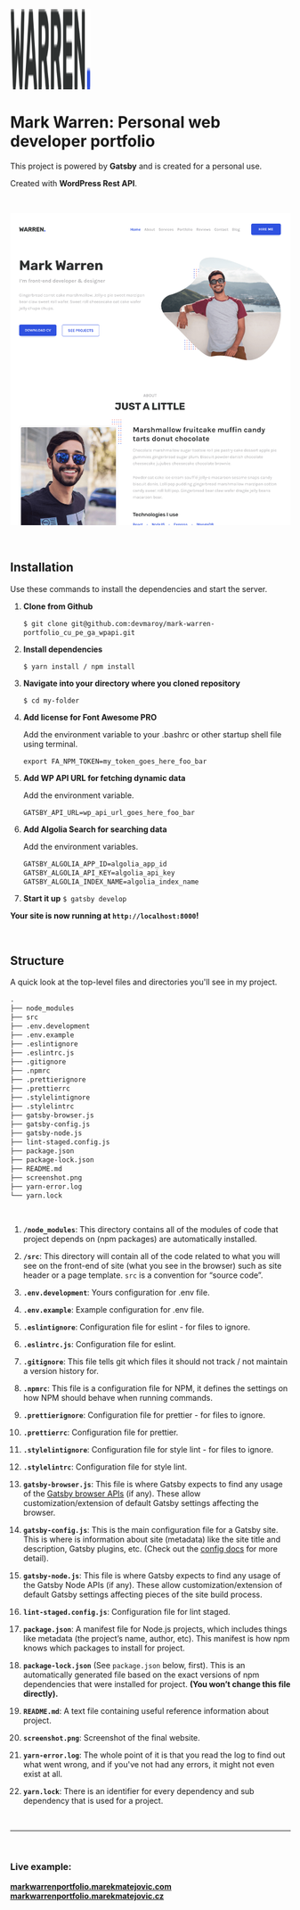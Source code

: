 <img src="src/images/logo/logo.svg" width="144" height="144">

# **Mark Warren: Personal web developer portfolio**

This project is powered by **Gatsby** and is created for a personal use.

Created with **WordPress Rest API**.

<br>

![](screenshot.png)

<br>

## Installation

Use these commands to install the dependencies and start the server.

1. **Clone from Github**

   ```
   $ git clone git@github.com:devmaroy/mark-warren-portfolio_cu_pe_ga_wpapi.git
   ```

2. **Install dependencies**
   ```
   $ yarn install / npm install
   ```
3. **Navigate into your directory where you cloned repository**

   ```
   $ cd my-folder
   ```

5. **Add license for Font Awesome PRO**

   Add the environment variable to your .bashrc or other startup shell file
   using terminal.

   ```
   export FA_NPM_TOKEN=my_token_goes_here_foo_bar
   ```
   
6. **Add WP API URL for fetching dynamic data**

   Add the environment variable.

   ```
   GATSBY_API_URL=wp_api_url_goes_here_foo_bar
   ```

7. **Add Algolia Search for searching data**

   Add the environment variables.

   ```
   GATSBY_ALGOLIA_APP_ID=algolia_app_id
   GATSBY_ALGOLIA_API_KEY=algolia_api_key
   GATSBY_ALGOLIA_INDEX_NAME=algolia_index_name
   ```

8. **Start it up** `$ gatsby develop` <br>

**Your site is now running at `http://localhost:8000`!**

<br>

## Structure

A quick look at the top-level files and directories you'll see in my project.

    .
    ├── node_modules
    ├── src
    ├── .env.development
    ├── .env.example
    ├── .eslintignore
    ├── .eslintrc.js
    ├── .gitignore
    ├── .npmrc
    ├── .prettierignore
    ├── .prettierrc
    ├── .stylelintignore
    ├── .stylelintrc
    ├── gatsby-browser.js
    ├── gatsby-config.js
    ├── gatsby-node.js
    ├── lint-staged.config.js
    ├── package.json
    ├── package-lock.json
    ├── README.md
    ├── screenshot.png
    ├── yarn-error.log
    └── yarn.lock

<br>

1.  **`/node_modules`**: This directory contains all of the modules of code that
    project depends on (npm packages) are automatically installed.

2.  **`/src`**: This directory will contain all of the code related to what you
    will see on the front-end of site (what you see in the browser) such as site
    header or a page template. `src` is a convention for “source code”.

3.  **`.env.development`**: Yours configuration for .env file.

4.  **`.env.example`**: Example configuration for .env file.

5.  **`.eslintignore`**: Configuration file for eslint - for files to ignore.

6.  **`.eslintrc.js`**: Configuration file for eslint.

7.  **`.gitignore`**: This file tells git which files it should not track / not
    maintain a version history for.

8.  **`.npmrc`**: This file is a configuration file for NPM, it defines the
    settings on how NPM should behave when running commands.

9.  **`.prettierignore`**: Configuration file for prettier - for files to
    ignore.

10. **`.prettierrc`**: Configuration file for prettier.

11. **`.stylelintignore`**: Configuration file for style lint - for files to
    ignore.

12. **`.stylelintrc`**: Configuration file for style lint.

13. **`gatsby-browser.js`**: This file is where Gatsby expects to find any usage
    of the [Gatsby browser APIs](https://www.gatsbyjs.org/docs/browser-apis/)
    (if any). These allow customization/extension of default Gatsby settings
    affecting the browser.

14. **`gatsby-config.js`**: This is the main configuration file for a Gatsby
    site. This is where is information about site (metadata) like the site title
    and description, Gatsby plugins, etc. (Check out the
    [config docs](https://www.gatsbyjs.org/docs/gatsby-config/) for more
    detail).

15. **`gatsby-node.js`**: This file is where Gatsby expects to find any usage of
    the Gatsby Node APIs (if any). These allow customization/extension of
    default Gatsby settings affecting pieces of the site build process.

16. **`lint-staged.config.js`**: Configuration file for lint staged.

17. **`package.json`**: A manifest file for Node.js projects, which includes
    things like metadata (the project’s name, author, etc). This manifest is how
    npm knows which packages to install for project.

18. **`package-lock.json`** (See `package.json` below, first). This is an
    automatically generated file based on the exact versions of npm dependencies
    that were installed for project. **(You won’t change this file directly).**

19. **`README.md`**: A text file containing useful reference information about
    project.

20. **`screenshot.png`**: Screenshot of the final website.

21. **`yarn-error.log`**: The whole point of it is that you read the log to find
    out what went wrong, and if you've not had any errors, it might not even
    exist at all.

22. **`yarn.lock`**: There is an identifier for every dependency and sub
    dependency that is used for a project.

<br>

<hr>

<br>

### Live example:

**[markwarrenportfolio.marekmatejovic.com](https://markwarrenportfolio.marekmatejovic.com)**
<br>
**[markwarrenportfolio.marekmatejovic.cz](https://markwarrenportfolio.marekmatejovic.cz)**
